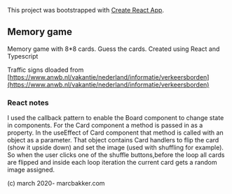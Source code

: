 This project was bootstrapped with [Create React App](https://github.com/facebook/create-react-app).

## Memory game

Memory game with 8\*8 cards.
Guess the cards.
Created using React and Typescript

Traffic signs dloaded from [https://www.anwb.nl/vakantie/nederland/informatie/verkeersborden](https://www.anwb.nl/vakantie/nederland/informatie/verkeersborden)

### React notes

I used the callback pattern to enable the Board component to change state in components. For the Card component a method is passed in <Card /> as a property. In the useEffect of Card component that method is called with an object as a parameter. That object contains Card handlers to flip the card (show it upside down) and set the image (used with shuffling for example). So when the user clicks one of the shuffle buttons,before the loop all cards are flipped and inside each loop iteration the current card gets a random image assigned.

(c) march 2020- marcbakker.com
